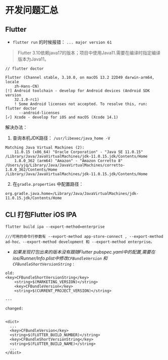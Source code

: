 # 开发问题汇总

## Flutter

* `flutter run` 的时候报错： `... major version 61`

> Flutter 3.10依赖java17的版本；项目中使用Java11.需要在编译时指定编译版本为Java11。

```
// flutter doctor

Flutter (Channel stable, 3.10.0, on macOS 13.2 22D49 darwin-arm64, locale
    zh-Hans-CN)
[!] Android toolchain - develop for Android devices (Android SDK version
    32.1.0-rc1)
    ! Some Android licenses not accepted. To resolve this, run: flutter doctor
      --android-licenses
[✓] Xcode - develop for iOS and macOS (Xcode 14.1)
```

解决办法：

1. 查询本机JDK路径：
`/usr/libexec/java_home -V`
```
Matching Java Virtual Machines (2):
    11.0.15 (x86_64) "Oracle Corporation" - "Java SE 11.0.15" /Library/Java/JavaVirtualMachines/jdk-11.0.15.jdk/Contents/Home
    1.8.0_362 (arm64) "Amazon" - "Amazon Corretto 8" /Users/yjq/Library/Java/JavaVirtualMachines/corretto-1.8.0_362/Contents/Home
/Library/Java/JavaVirtualMachines/jdk-11.0.15.jdk/Contents/Home
```

2. 在`gradle.properties` 中配置路径：

`org.gradle.java.home=/Library/Java/JavaVirtualMachines/jdk-11.0.15.jdk/Contents/Home`

## CLI 打包Flutter iOS IPA

```
flutter build ipa --export-method=enterprise

///可用的命令行参数有 --export-method app-store-connect , --export-method ad-hoc、--export-method development 和 --export-method enterprise。

```

* *如果发现打包出来的版本没有跟随Flutter pubspec.yaml中的配置,需要在ios/Runner/Info.plist中修改`CFBundleVersion`  和 `CFBundleShortVersionString`* : 

```
old: 
<key>CFBundleShortVersionString</key>
	<string>$(MARKETING_VERSION)</string>
	<key>CFBundleVersion</key>
	<string>$(CURRENT_PROJECT_VERSION)</string>

--- 

changed: 


<dict>
  ...
  <key>CFBundleVersion</key>
  <string>$(FLUTTER_BUILD_NUMBER)</string>
  <key>CFBundleShortVersionString</key>
  <string>$(FLUTTER_BUILD_NAME)</string>
  ...
</dict>

```